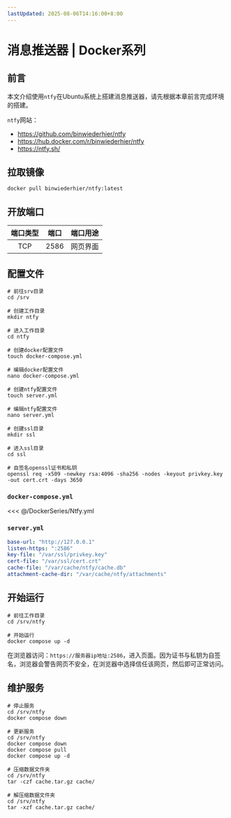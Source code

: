 ```yaml
---
lastUpdated: 2025-08-06T14:16:00+8:00
---
```


# 消息推送器 | Docker系列

## 前言

本文介绍使用`ntfy`在Ubuntu系统上搭建消息推送器，请先根据本章前言完成环境的搭建。

`ntfy`网站：

- <https://github.com/binwiederhier/ntfy>
- <https://hub.docker.com/r/binwiederhier/ntfy>
- <https://ntfy.sh/>

## 拉取镜像

```shell
docker pull binwiederhier/ntfy:latest
```

## 开放端口

| 端口类型 | 端口  | 端口用途 |
| :------: | :---: | :------: |
|   TCP    | 2586  | 网页界面 |

## 配置文件

```shell
# 前往srv目录
cd /srv

# 创建工作目录
mkdir ntfy

# 进入工作目录
cd ntfy

# 创建docker配置文件
touch docker-compose.yml

# 编辑docker配置文件
nano docker-compose.yml

# 创建ntfy配置文件
touch server.yml

# 编辑ntfy配置文件
nano server.yml

# 创建ssl目录
mkdir ssl

# 进入ssl目录
cd ssl

# 自签名openssl证书和私钥
openssl req -x509 -newkey rsa:4096 -sha256 -nodes -keyout privkey.key -out cert.crt -days 3650
```

### `docker-compose.yml`

<<< @/DockerSeries/Ntfy.yml

### `server.yml`

```yml
base-url: "http://127.0.0.1"
listen-https: ":2586"
key-file: "/var/ssl/privkey.key"
cert-file: "/var/ssl/cert.crt"
cache-file: "/var/cache/ntfy/cache.db"
attachment-cache-dir: "/var/cache/ntfy/attachments"
```

## 开始运行

```shell
# 前往工作目录
cd /srv/ntfy

# 开始运行
docker compose up -d
```

在浏览器访问：`https://服务器ip地址:2586`，进入页面。因为证书与私钥为自签名，浏览器会警告网页不安全，在浏览器中选择信任该网页，然后即可正常访问。

## 维护服务

```shell
# 停止服务
cd /srv/ntfy
docker compose down

# 更新服务
cd /srv/ntfy
docker compose down
docker compose pull
docker compose up -d

# 压缩数据文件夹
cd /srv/ntfy
tar -czf cache.tar.gz cache/

# 解压缩数据文件夹
cd /srv/ntfy
tar -xzf cache.tar.gz cache/
```
